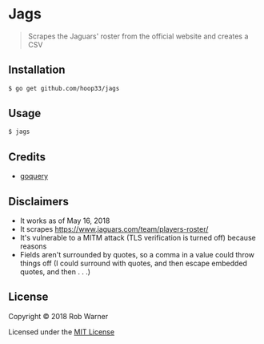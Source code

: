 # Jags

> Scrapes the Jaguars' roster from the official website and creates a CSV

## Installation

```sh
$ go get github.com/hoop33/jags
```

## Usage

```sh
$ jags
```

## Credits

* [goquery](https://github.com/PuerkitoBio/goquery)

## Disclaimers

* It works as of May 16, 2018
* It scrapes <https://www.jaguars.com/team/players-roster/>
* It's vulnerable to a MITM attack (TLS verification is turned off) because reasons
* Fields aren't surrounded by quotes, so a comma in a value could throw things off (I could surround with quotes, and then escape embedded quotes, and then . . .)

## License

Copyright &copy; 2018 Rob Warner

Licensed under the [MIT License](https://hoop33.mit-license.org/)

